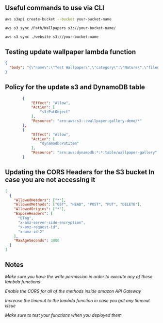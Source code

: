 ## Useful commands to use via CLI

```bash
aws s3api create-bucket --bucket your-bucket-name
```

```bash
aws s3 sync /Path/Wallpapers s3://your-bucket-name/
```

```bash
aws s3 sync ./website s3://your-bucket-name
```

## Testing update wallpaper lambda function

```json
{
  "body": "{\"name\":\"Test Wallpaper\",\"category\":\"Nature\",\"filename\":\"test-image.jpg\",\"file\":\"iVBORw0KGgoAAAANSUhEUgAAAAEAAAABCAYAAAAfFcSJAAAADUlEQVR42mP8z8BQDwAEhQGAhKmMIQAAAABJRU5ErkJggg==\"}"
}
```

## Policy for the update s3 and DynamoDB table

```json
		{
			"Effect": "Allow",
			"Action": [
				"s3:PutObject"
			],
			"Resource": "arn:aws:s3:::wallpaper-gallery-demo/*"
		},
		{
			"Effect": "Allow",
			"Action": [
				"dynamodb:PutItem"
			],
			"Resource": "arn:aws:dynamodb:*:*:table/wallpaper-gallery"
		}
```

## Updating the CORS Headers for the S3 bucket In case you are not accessing it

```json
[
  {
    "AllowedHeaders": ["*"],
    "AllowedMethods": ["GET", "HEAD", "POST", "PUT", "DELETE"],
    "AllowedOrigins": ["*"],
    "ExposeHeaders": [
      "ETag",
      "x-amz-server-side-encryption",
      "x-amz-request-id",
      "x-amz-id-2"
    ],
    "MaxAgeSeconds": 3000
  }
]
```

## Notes

_Make sure you have the write permission in order to execute any of these lambda functions_

_Enable the CORS for all of the methods inside amazon API Gateway_

_Increase the timeout to the lambda function in case you got any timeout issue_

_Make sure to test your functions when you deployed them_
